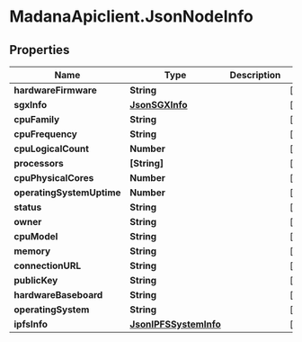 # MadanaApiclient.JsonNodeInfo

## Properties

Name | Type | Description | Notes
------------ | ------------- | ------------- | -------------
**hardwareFirmware** | **String** |  | [optional] 
**sgxInfo** | [**JsonSGXInfo**](JsonSGXInfo.md) |  | [optional] 
**cpuFamily** | **String** |  | [optional] 
**cpuFrequency** | **String** |  | [optional] 
**cpuLogicalCount** | **Number** |  | [optional] 
**processors** | **[String]** |  | [optional] 
**cpuPhysicalCores** | **Number** |  | [optional] 
**operatingSystemUptime** | **Number** |  | [optional] 
**status** | **String** |  | [optional] 
**owner** | **String** |  | [optional] 
**cpuModel** | **String** |  | [optional] 
**memory** | **String** |  | [optional] 
**connectionURL** | **String** |  | [optional] 
**publicKey** | **String** |  | [optional] 
**hardwareBaseboard** | **String** |  | [optional] 
**operatingSystem** | **String** |  | [optional] 
**ipfsInfo** | [**JsonIPFSSystemInfo**](JsonIPFSSystemInfo.md) |  | [optional] 


